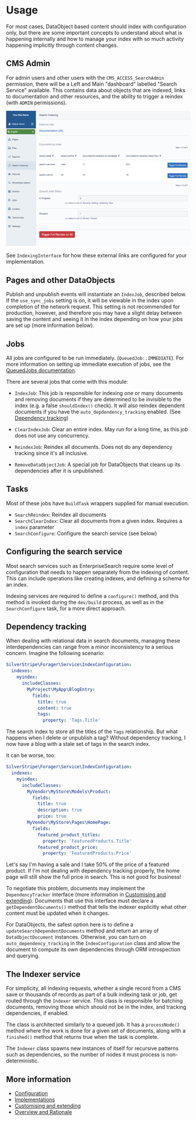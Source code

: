# Usage

For most cases, DataObject based content should index with configuration only,
but there are some important concepts to understand about what is happening internally
and how to manage your index with so much activity happening implicitly through content
changes.

## CMS Admin

For admin users and other users with the `CMS_ACCESS_SearchAdmin` permission, there will be a
Left and Main "dashboard" labelled "Search Service" available. This contains data about objects
that are indexed, links to documentation and other resources, and the ability to trigger a
reindex (with `ADMIN` permissions).

![Search Service Admin](../img/search-service-admin.png)

See `IndexingInterface` for how these external links are configured for your implementation.

## Pages and other DataObjects

Publish and unpublish events will instantiate an `IndexJob`, described below. If the
`use_sync_jobs` setting is on, it will be viewable in the index upon completion of the
network request. This setting is not recommended for production, however, and therefore
you may have a slight delay between saving the content and seeing it in the index depending
on how your jobs are set up (more information below).

## Jobs

All jobs are configured to be run immediately. (`QueuedJob::IMMEDIATE`). For more information
on setting up immediate execution of jobs, see the [QueuedJobs documentation](https://github.com/symbiote/silverstripe-queuedjobs#using-queuedjobimmediate-jobs).

There are several jobs that come with this module:

* `IndexJob`: This job is responsible for indexing one or many documents and removing documents
if they are determined to be invisible to the index (e.g. a false `shouldIndex()` check). It will
also reindex dependent documents if you have the `auto_depdendency_tracking` enabled. (See [Dependency tracking](#dependency-tracking))

* `ClearIndexJob`: Clear an entire index. May run for a long time, as this job does not use any
concurrency.

* `ReindexJob`: Reindex all documents. Does not do any dependency tracking since it's all inclusive.

* `RemoveDataObjectJob`: A special job for DataObjects that cleans up its dependencies after it is unpublished.


## Tasks

Most of these jobs have `BuildTask` wrappers supplied for manual execution.

* `SearchReindex`: Reindex all documents
* `SearchClearIndex`: Clear all documents from a given index. Requires a `index` parameter
* `SearchConfigure`: Configure the search service (see below)

## Configuring the search service

Most search services such as EnterpriseSearch require some level of configuration that needs
to happen separately from the indexing of content. This can include operations like 
creating indexes, and defining a schema for an index.
 
Indexing services are required to define a `configure()` method, and this method is invoked
during the `dev/build` process, as well as in the `SearchConfigure` task, for a more direct
approach.
 

## Dependency tracking

When dealing with relational data in search documents, managing these interdependencies
can range from a minor inconsistency to a serious concern. Imagine the following scenario:

```yaml
SilverStripe\Forager\Service\IndexConfiguration:
  indexes:
    myindex:
      includeClasses:
        MyProject\MyApp\BlogEntry:
          fields:
            title: true
            content: true
            tags:
              property: 'Tags.Title'
```

The search index to store all the titles of the `Tags` relationship. But what happens
when I delete or unpublish a tag? Without dependency tracking, I now have a blog
with a stale set of tags in the search index.

It can be worse, too: 

```yaml
SilverStripe\Forager\Service\IndexConfiguration:
  indexes:
    myindex:
      includeClasses:
        MyVendor\MyStore\Models\Product:
          fields:
            title: true
            description: true
            price: true
        MyVendor\MyStore\Pages\HomePage:
          fields:
            featured_product_titles:
              property: 'FeaturedProducts.Title'
            featured_product_price:
              property: 'FeaturedProducts.Price'
```

Let's say I'm having a sale and I take 50% of the price of a featured product. If I'm
 not dealing with dependency tracking properly, the home page will still show the full 
 price in search. This is not good for business!

To negotiate this problem, documents may implement the `DependencyTracker` interface
(more information in [Customising and extending](05_customising.md)). Documents that
use this interface must declare a `getDependentDocuments()` method that tells the
indexer explicitly what other content must be updated when it changes.

For DataObjects, the safest option here is to define a `updateSearchDependentDocuments` method
and return an array of `DataObjectDocument` instances. Otherwise, you can turn on
`auto_dependency_tracking` in the `IndexConfiguration` class and allow the document
to compute its own dependencies through ORM introspection and querying.

## The Indexer service

For simplicity, all indexing requests, whether a single record from a CMS save or thousands
of records as part of a bulk indexing task or job, get routed through the `Indexer` service. 
This class is responsible for batching documents, removing those which should not be in the index,
and tracking dependencies, if enabled.

The class is architected similarly to a queued job. It has a `processNode()` method where the work is
done for a given set of documents, along with a `finished()` method that returns true when the task
is complete. 

The `Indexer` class spawns new instances of itself for recursive patterns such as dependencies,
so the number of nodes it must process is non-deterministic.

## More information

* [Configuration](02_configuration.md)
* [Implementations](04_implementations.md)
* [Customising and extending](05_customising.md) 
* [Overview and Rationale](01_overview.md)

